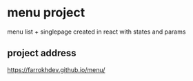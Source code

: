 # menu project
 menu list + singlepage created in react with states and params

 ## project address
 https://farrokhdev.github.io/menu/